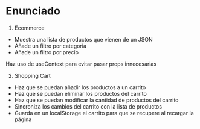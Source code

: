 # Enunciado

1. Ecommerce

- Muestra una lista de productos que vienen de un JSON
- Añade un filtro por categoria
- Añade un filtro por precio

Haz uso de useContext para evitar pasar props innecesarias

2. Shopping Cart

- Haz que se puedan añadir los productos a un carrito
- Haz que se puedan eliminar los productos del carrito
- Haz que se puedan modificar la cantidad de productos del carrito
- Sincroniza los cambios del carrito con la lista de productos
- Guarda en un localStorage el carrito para que se recupere al recargar la página
